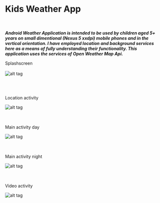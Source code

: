 
# Kids Weather App
<br><br>
***Android Weather Application  is intended to be used by children aged 5+ years on small dimentional (Nexus 5 xxdpi) mobile phones and in the vertical orientation.
I have employed location and background services here as a means of fully understanding their functionality.
This application uses the services of Open Weather Map Api.***

Splashscreen
<br><br>
![alt tag](https://github.com/iluso-6/Kids-Weather-App/blob/master/screenshots/splash.png?raw=true?raw=true)

<br><br>

Location activity

![alt tag](https://github.com/iluso-6/Kids-Weather-App/blob/master/screenshots/location.png?raw=true?raw=true)


<br><br>
Main activity day

![alt tag](https://github.com/iluso-6/Kids-Weather-App/blob/master/screenshots/main_day.png?raw=true?raw=true)

<br><br>
Main activity night

![alt tag](https://github.com/iluso-6/Kids-Weather-App/blob/master/screenshots/main_night.png?raw=true?raw=true)

<br><br>
Video activity

![alt tag](https://github.com/iluso-6/Kids-Weather-App/blob/master/screenshots/video.png?raw=true?raw=true)
